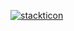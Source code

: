 [![stackticon](https://firebasestorage.googleapis.com/v0/b/stackticon-81399.appspot.com/o/images%2F1691848735864?alt=media&token=fb062c95-326a-4265-9ba5-a83373e6fda9)](https://github.com/msdio/stackticon)
